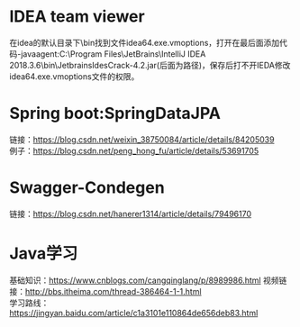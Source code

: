 # IDEA  team viewer
在idea的默认目录下\bin找到文件idea64.exe.vmoptions，打开在最后面添加代码-javaagent:C:\Program Files\JetBrains\IntelliJ IDEA 2018.3.6\bin\JetbrainsIdesCrack-4.2.jar(后面为路径)，保存后打不开IEDA修改idea64.exe.vmoptions文件的权限。
# Spring boot:SpringDataJPA
链接：https://blog.csdn.net/weixin_38750084/article/details/84205039  
例子：https://blog.csdn.net/peng_hong_fu/article/details/53691705
# Swagger-Condegen
链接：https://blog.csdn.net/hanerer1314/article/details/79496170
# Java学习
基础知识：https://www.cnblogs.com/cangqinglang/p/8989986.html
视频链接：http://bbs.itheima.com/thread-386464-1-1.html  
学习路线：https://jingyan.baidu.com/article/c1a3101e110864de656deb83.html
